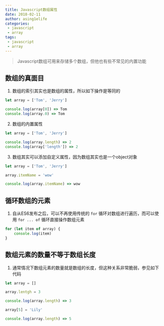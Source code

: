 ```yaml
---
title: Javascript数组属性
date: 2018-02-11
author: asing1elife
categories:
 - javascript
 - array
tags:
 - javascript
 - array
---
```

> Javascript数组可用来存储多个数组，但他也有些不常见的内置功能  

## 数组的真面目
1. 数组的索引其实也是数组的属性，所以如下操作是等同的

```javascript
let array = ['Tom', 'Jerry']

console.log(array[0]) => Tom
console.log(array.0) => Tom 
```

2. 数组的内置属性

```javascript
let array = ['Tom', 'Jerry']

console.log(array.length) => 2
console.log(array['length']) => 2
```

3. 数组其实可以添加自定义属性，因为数组其实也是一个object对象

```javascript
let array = ['Tom', 'Jerry']

array.itemName = 'wow'

console.log(array.itemName) => wow
```

## 循环数组的元素
1. 自从ES6发布之后，可以不再使用传统的 `for` 循环对数组进行遍历，而可以使用 `for ... of` 循环直接操作数组元素

```javascript
for (let item of array) {
	console.log(item)
}
```

## 数组元素的数量不等于数组长度
1. 通常情况下数组元素的数量就是数组的长度，但这种关系非常脆弱，参见如下代码

```javascript
let array = []

array.lentgh = 3

console.log(array.length) => 3

array[5] = 'Lily'

console.log(array.length) => 5
```